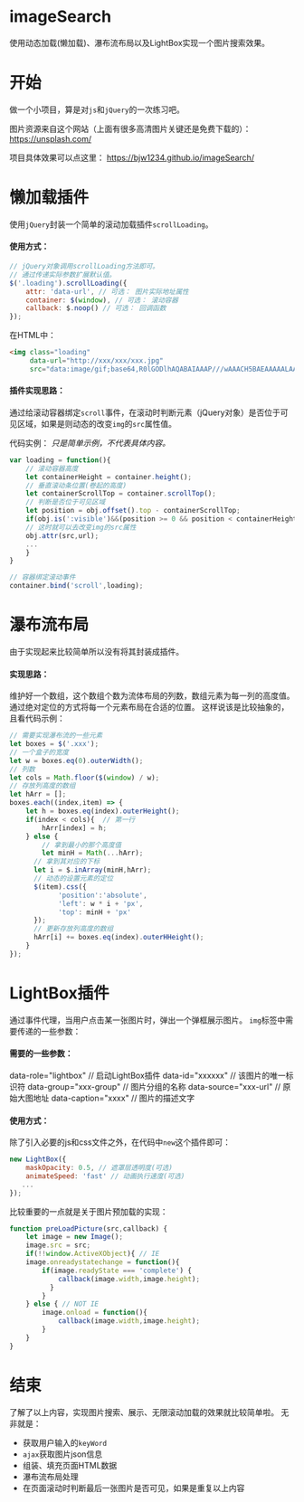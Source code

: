 # imageSearch
使用动态加载(懒加载)、瀑布流布局以及LightBox实现一个图片搜索效果。

# 开始

做一个小项目，算是对`js`和`jQuery`的一次练习吧。

图片资源来自这个网站（上面有很多高清图片关键还是免费下载的）：
https://unsplash.com/ 

项目具体效果可以点这里：
https://bjw1234.github.io/imageSearch/

# 懒加载插件
使用`jQuery`封装一个简单的滚动加载插件`scrollLoading`。

#### 使用方式：

```js
// jQuery对象调用scrollLoading方法即可。
// 通过传递实际参数扩展默认值。
$('.loading').scrollLoading({
	attr: 'data-url', // 可选： 图片实际地址属性
	container: $(window), // 可选： 滚动容器
	callback: $.noop() // 可选： 回调函数    
});
```

在HTML中：

```html
<img class="loading" 
	 data-url="http://xxx/xxx/xxx.jpg" 
	 src="data:image/gif;base64,R0lGODlhAQABAIAAAP///wAAACH5BAEAAAAALAAAAAABAAEAAAICRAEAOw==">
```

#### 插件实现思路： 

通过给滚动容器绑定`scroll`事件，在滚动时判断元素（jQuery对象）是否位于可见区域，如果是则动态的改变`img`的`src`属性值。

代码实例：
*只是简单示例，不代表具体内容。*
```js
var loading = function(){
    // 滚动容器高度
    let containerHeight = container.height();
    // 垂直滚动条位置(卷起的高度)
    let containerScrollTop = container.scrollTop();
    // 判断是否位于可见区域
    let position = obj.offset().top - containerScrollTop;
    if(obj.is(':visible')&&(position >= 0 && position < containerHeight)) {
	// 这时就可以去改变img的src属性
	obj.attr(src,url); 
	...
    }
}

// 容器绑定滚动事件
container.bind('scroll',loading);
```

# 瀑布流布局
由于实现起来比较简单所以没有将其封装成插件。

#### 实现思路： 
维护好一个数组，这个数组个数为流体布局的列数，数组元素为每一列的高度值。通过绝对定位的方式将每一个元素布局在合适的位置。
这样说该是比较抽象的，且看代码示例：

```js
// 需要实现瀑布流的一些元素
let boxes = $('.xxx');
// 一个盒子的宽度
let w = boxes.eq(0).outerWidth();
// 列数
let cols = Math.floor($(window) / w);
// 存放列高度的数组
let hArr = [];
boxes.each((index,item) => {
	let h = boxes.eq(index).outerHeight();
	if(index < cols){  // 第一行
    	hArr[index] = h;
    } else {
    	// 拿到最小的那个高度值
    	let minH = Math(...hArr);
      // 拿到其对应的下标
      let i = $.inArray(minH,hArr);
      // 动态的设置元素的定位
      $(item).css({
			'position':'absolute',
			'left': w * i + 'px',
			'top': minH + 'px'
      });      
      // 更新存放列高度的数组
      hArr[i] += boxes.eq(index).outerHHeight();
    }
});
```

# LightBox插件
通过事件代理，当用户点击某一张图片时，弹出一个弹框展示图片。
`img`标签中需要传递的一些参数：

#### 需要的一些参数： 
data-role="lightbox"  // 启动LightBox插件
data-id="xxxxxx" // 该图片的唯一标识符
data-group="xxx-group" // 图片分组的名称
data-source="xxx-url" // 原始大图地址
data-caption="xxxx" // 图片的描述文字

#### 使用方式： 
除了引入必要的js和css文件之外，在代码中`new`这个插件即可：

```js
new LightBox({
	maskOpacity: 0.5, // 遮罩层透明度(可选)
	animateSpeed: 'fast' // 动画执行速度(可选)    
   ... 
});
```
比较重要的一点就是关于图片预加载的实现：

```js
function preLoadPicture(src,callback) {
	let image = new Image();
	image.src = src;
	if(!!window.ActiveXObject){ // IE
    image.onreadystatechange = function(){
        if(image.readyState === 'complete') {
            callback(image.width,image.height);
          }
    	}
    } else { // NOT IE
    	image.onload = function(){
        	callback(image.width,image.height);
        }
    }   
}
```

# 结束
了解了以上内容，实现图片搜索、展示、无限滚动加载的效果就比较简单啦。
无非就是：
* 获取用户输入的`keyWord`
* `ajax`获取图片json信息
* 组装、填充页面HTML数据
* 瀑布流布局处理
* 在页面滚动时判断最后一张图片是否可见，如果是重复以上内容






